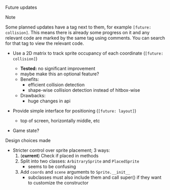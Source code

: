 Future updates

> [!NOTE]
> Some planned updates have a tag next to them, for example `[future: collision]`.
> This means there is already some progress on it and any relevant code are marked by the same tag using comments.
> You can search for that tag to view the relevant code.

- Use a 2D matrix to track sprite occupancy of each coordinate (`[future: collision]`)
    * **Tested:** no significant improvement
    * maybe make this an optional feature?
    * Benefits:
        * efficient collision detection
        * shape-wise collision detection instead of hitbox-wise
    * Drawbacks:
        * huge changes in api

- Provide simple interface for positioning (`[future: layout]`)
    * top of screen, horizontally middle, etc

- Game state?

Design choices made

- Stricter control over sprite placement; 3 ways:
    1. (**current**) Check if placed in methods
    2. Split into two classes: `ArbitrarySprite` and `PlacedSprite`
        * seems to be confusing
    3. Add `coords` and `scene` arguments to `Sprite.__init__`
        * subclasses must also include them and call super() if they want to customize the constructor

